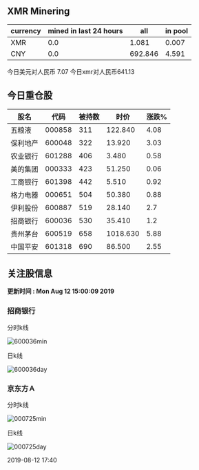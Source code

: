 ## XMR Minering

|currency|mined in last 24 hours|all|in pool|
|---|---|---|---|
|XMR|0.0|1.081|0.007|
|CNY|0.0|692.846|4.591|

今日美元对人民币 7.07	今日xmr对人民币641.13


## 今日重仓股 

|股名|代码|被持数|时价|涨跌%|
|---|---|---|---|---|
|五粮液|000858|311|122.840|4.08|
|保利地产|600048|322|13.920|3.03|
|农业银行|601288|406|3.480|0.58|
|美的集团|000333|423|51.250|0.06|
|工商银行|601398|442|5.510|0.92|
|格力电器|000651|504|50.380|0.88|
|伊利股份|600887|519|28.140|2.7|
|招商银行|600036|530|35.410|1.2|
|贵州茅台|600519|658|1018.630|5.88|
|中国平安|601318|690|86.500|2.55|

## 关注股信息
**更新时间 : Mon Aug 12 15:00:09 2019**
### 招商银行 
分时k线

![600036min](http://image.sinajs.cn/newchart/min/n/sh600036.gif)

日k线

![600036day](http://image.sinajs.cn/newchart/daily/n/sh600036.gif)

### 京东方Ａ 
分时k线

![000725min](http://image.sinajs.cn/newchart/min/n/sz000725.gif)

日k线

![000725day](http://image.sinajs.cn/newchart/daily/n/sz000725.gif)

2019-08-12 17:40